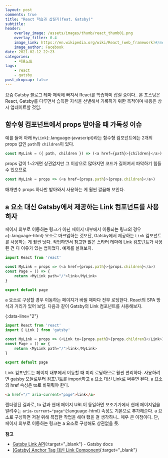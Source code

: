 ```yaml
---
layout: post
comments: true
title: "React 학습과 삽질기(feat. Gatsby)"
subtitle:
header:
    overlay_image: /assets/images/thumb/react_thumb01.png
    overlay_filter: 0.4
    image_link: https://en.wikipedia.org/wiki/React_(web_framework)#/media/File:React-icon.svg
    image_author: Facebook
date: 2021-02-12 22:23
categories:
    - 퍼블노트
tags:
    - react
    - gatsby
post_dropcap: false
---
```


요즘 Gatsby 블로그 테마 제작에 빠져서 React를 학습하며 삽질 중이다.. 본 포스팅은 React, Gatsby를 다루면서 습득한 지식을 선별해서 기록하기 위한 목적이며 내용은 상시 업데이트할 것임.

## 함수형 컴포넌트에서 props 받아올 때 가독성 이슈

예를 들어 아래 ```MyLink```{:.language-javascript}라는 함수형 컴포넌트에는 2개의 props 값인 ```path```와 ```children```이 있다.

```javascript
const MyLink = ({ path, children }) => (<a href={path}>{children}</a>)
```

props 값이 1~2개면 상관없지만 그 이상으로 많아지면 코드가 길어져서 파악하기 힘들 수 있으므로

```javascript
const MyLink = props => (<a href={props.path}>{props.children}</a>)
```

매개변수 props 하나만 받아와서 사용하는 게 훨씬 깔끔해 보인다.

## a 요소 대신 Gatsby에서 제공하는 Link 컴포넌트를 사용하자

페이지 외부로 이동하는 링크가 아닌 페이지 내부에서 이동되는 링크의 경우 ```a```{:.language-html} 요소로 마크업하는 것보단, Gatsby에서 제공하는 ```Link``` 컴포넌트를 사용하는 게 훨씬 낫다. 작업하면서 참고한 많은 스타터 테마에 Link 컴포넌트가 사용된 건 다 이유가 있는 법이었다. 예제를 살펴보자.

```javascript
import React from 'react'

const MyLink = props => (<a href={props.path}>{props.children}</a>)
const Page = () => {
    return <MyLink path="/">link</MyLink>
}

export default page
```

a 요소로 구성할 경우 이동하는 페이지가 바뀔 때마다 전부 로딩한다. React의 SPA 방식과 거리가 있어 보임. 다음과 같이 Gatsby의 Link 컴포넌트를 사용해보자.

{:data-line="2"}
```javascript
import React from 'react'
import { Link } from 'gatsby'

const MyLink = props => (<Link to={props.path}>{props.children}</Link>)
const Page = () => {
    return <MyLink path="/">link</MyLink>
}

export default page
```

Link 컴포넌트는 페이지 내부에서 이동할 때 미리 로딩하므로 훨씬 편리하다. 사용하려면 gatsby 모듈로부터 컴포넌트를 import하고 a 요소 대신 Link로 써주면 된다. a 요소의 href 속성은 to로 바꿔줘야 한다.

```html
<a href="/" aria-current="page">link</a>
```

렌더링된 결과로, to 값과 현재 페이지 URL이 동일하면 보조기기에서 현재 페이지임을 알려주는 ```aria-current="page"```{:language-html} 속성도 기본으로 추가해준다. a 요소로 구성하면 저걸 위해 복잡한 작업을 해야 됐을 걸 생각하니.. 매우 큰 이점이다. 단, 페이지 외부로 이동하는 링크는 a 요소로 구성해도 상관없을 듯.

**참고**

- [Gatsby Link API](https://www.gatsbyjs.com/docs/reference/built-in-components/gatsby-link/){:target="_blank"} - Gatsby docs
- [[Gatsby] Anchor Tag 대신 Link Component](https://coding-groot.tistory.com/83){:target="_blank"}